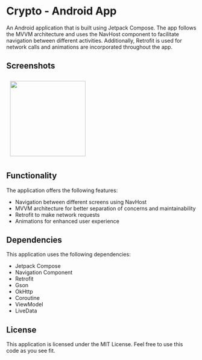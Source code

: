 # Crypto - Android App

An Android application that is built using Jetpack Compose. The app follows the MVVM architecture
and uses the NavHost component to facilitate navigation between different activities. Additionally,
Retrofit is used for network calls and animations are incorporated throughout the app.

## Screenshots

[<img src="/readme/mealz_app.mp4" align="center"
width="200"
hspace="10" vspace="10">](/readme/mealz_app.mp4)

## Functionality

The application offers the following features:

- Navigation between different screens using NavHost
- MVVM architecture for better separation of concerns and maintainability
- Retrofit to make network requests
- Animations for enhanced user experience

## Dependencies

This application uses the following dependencies:

- Jetpack Compose
- Navigation Component
- Retrofit
- Gson
- OkHttp
- Coroutine
- ViewModel
- LiveData

## License
This application is licensed under the MIT License. Feel free to use this code as you see fit.